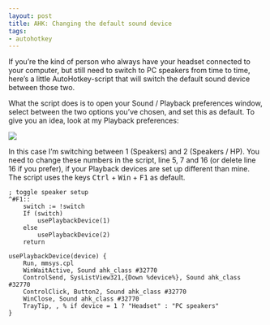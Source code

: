 ```yaml
---
layout: post
title: AHK: Changing the default sound device
tags:
- autohotkey
---
```


If you’re the kind of person who always have your headset connected to your computer, but still need to switch to PC speakers from time to time, here’s a little AutoHotkey-script that will switch the default sound device between those two.

What the script does is to open your Sound / Playback preferences window, select between the two options you’ve chosen, and set this as default. To give you an idea, look at my Playback preferences:

![](/public/ahk/sound.png)

In this case I’m switching between 1 (Speakers) and 2 (Speakers / HP). You need to change these numbers in the script, line 5, 7 and 16 (or delete line 16 if you prefer), if your Playback devices are set up different than mine. The script uses the keys <kbd>Ctrl</kbd> + <kbd>Win</kbd> + <kbd>F1</kbd> as default.

	; toggle speaker setup
	^#F1::
	    switch := !switch
	    If (switch)
	        usePlaybackDevice(1)
	    else
	        usePlaybackDevice(2)
	    return
	 
	usePlaybackDevice(device) {
	    Run, mmsys.cpl
	    WinWaitActive, Sound ahk_class #32770
	    ControlSend, SysListView321,{Down %device%}, Sound ahk_class #32770
	    ControlClick, Button2, Sound ahk_class #32770
	    WinClose, Sound ahk_class #32770
	    TrayTip, , % if device = 1 ? "Headset" : "PC speakers"
	}
